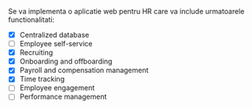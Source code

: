 
Se va implementa o aplicatie web pentru HR care va include urmatoarele functionalitati:

- [x] Centralized database                       
- [ ] Employee self-service
- [x] Recruiting                                 
- [x] Onboarding and offboarding                 
- [x] Payroll and compensation management
- [x] Time tracking                              
- [ ] Employee engagement
- [ ] Performance management
